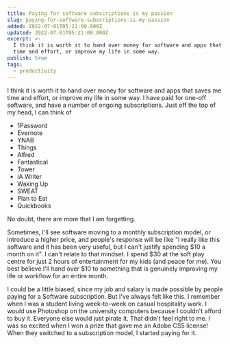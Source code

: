 ```yaml
---
title: Paying for software subscriptions is my passion
slug: paying-for-software-subscriptions-is-my-passion
added: 2022-07-01T05:21:00.000Z
updated: 2022-07-01T05:21:00.000Z
excerpt: >-
  I think it is worth it to hand over money for software and apps that saves me
  time and effort, or improve my life in some way.
publish: true
tags:
  - productivity
---
```


I think it is worth it to hand over money for software and apps that saves me time and effort, or improve my life in some way. I have paid for one-off software, and have a number of ongoing subscriptions. Just off the top of my head, I can think of

- 1Password
- Evernote
- YNAB
- Things
- Alfred
- Fantastical
- Tower
- iA Writer
- Waking Up
- SWEAT
- Plan to Eat
- Quickbooks

No doubt, there are more that I am forgetting.

Sometimes, I'll see software moving to a monthly subscription model, or introduce a higher price, and people's response will be like "I really like this software and it has been very useful, but I can't justify spending $10 a month on it". I can't relate to that mindset. I spend $30 at the soft play centre for just 2 hours of entertainment for my kids (and peace for me). You best believe I'll hand over $10 to something that is genuinely improving my life or workflow for an entire month.

I could be a little biased, since my job and salary is made possible by people paying for a Software subscription. But I've always felt like this. I remember when I was a student living week-to-week on casual hospitality work. I would use Photoshop on the university computers because I couldn't afford to buy it. Everyone else would just pirate it. That didn't feel right to me. I was so excited when I won a prize that gave me an Adobe CS5 license! When they switched to a subscription model, I started paying for it.

